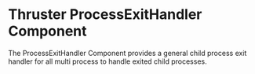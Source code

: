 Thruster ProcessExitHandler Component
============================================

The ProcessExitHandler Component provides a general child process exit handler for all multi process to handle exited child processes.


